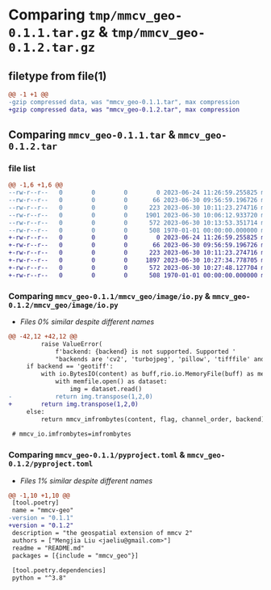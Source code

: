 # Comparing `tmp/mmcv_geo-0.1.1.tar.gz` & `tmp/mmcv_geo-0.1.2.tar.gz`

## filetype from file(1)

```diff
@@ -1 +1 @@
-gzip compressed data, was "mmcv_geo-0.1.1.tar", max compression
+gzip compressed data, was "mmcv_geo-0.1.2.tar", max compression
```

## Comparing `mmcv_geo-0.1.1.tar` & `mmcv_geo-0.1.2.tar`

### file list

```diff
@@ -1,6 +1,6 @@
--rw-r--r--   0        0        0        0 2023-06-24 11:26:59.255825 mmcv_geo-0.1.1/README.md
--rw-r--r--   0        0        0       66 2023-06-30 09:56:59.196726 mmcv_geo-0.1.1/mmcv_geo/__init__.py
--rw-r--r--   0        0        0      223 2023-06-30 10:11:23.274716 mmcv_geo-0.1.1/mmcv_geo/image/__init__.py
--rw-r--r--   0        0        0     1901 2023-06-30 10:06:12.933720 mmcv_geo-0.1.1/mmcv_geo/image/io.py
--rw-r--r--   0        0        0      572 2023-06-30 10:13:53.351714 mmcv_geo-0.1.1/pyproject.toml
--rw-r--r--   0        0        0      508 1970-01-01 00:00:00.000000 mmcv_geo-0.1.1/PKG-INFO
+-rw-r--r--   0        0        0        0 2023-06-24 11:26:59.255825 mmcv_geo-0.1.2/README.md
+-rw-r--r--   0        0        0       66 2023-06-30 09:56:59.196726 mmcv_geo-0.1.2/mmcv_geo/__init__.py
+-rw-r--r--   0        0        0      223 2023-06-30 10:11:23.274716 mmcv_geo-0.1.2/mmcv_geo/image/__init__.py
+-rw-r--r--   0        0        0     1897 2023-06-30 10:27:34.778705 mmcv_geo-0.1.2/mmcv_geo/image/io.py
+-rw-r--r--   0        0        0      572 2023-06-30 10:27:48.127704 mmcv_geo-0.1.2/pyproject.toml
+-rw-r--r--   0        0        0      508 1970-01-01 00:00:00.000000 mmcv_geo-0.1.2/PKG-INFO
```

### Comparing `mmcv_geo-0.1.1/mmcv_geo/image/io.py` & `mmcv_geo-0.1.2/mmcv_geo/image/io.py`

 * *Files 0% similar despite different names*

```diff
@@ -42,12 +42,12 @@
         raise ValueError(
             f'backend: {backend} is not supported. Supported '
             "backends are 'cv2', 'turbojpeg', 'pillow', 'tifffile' and 'geotiff'.")
     if backend == 'geotiff':
         with io.BytesIO(content) as buff,rio.io.MemoryFile(buff) as memfile:
             with memfile.open() as dataset:
                 img = dataset.read()
-            return img.transpose(1,2,0)
+        return img.transpose(1,2,0)
     else:
         return mmcv_imfrombytes(content, flag, channel_order, backend)
 
 # mmcv_io.imfrombytes=imfrombytes
```

### Comparing `mmcv_geo-0.1.1/pyproject.toml` & `mmcv_geo-0.1.2/pyproject.toml`

 * *Files 1% similar despite different names*

```diff
@@ -1,10 +1,10 @@
 [tool.poetry]
 name = "mmcv-geo"
-version = "0.1.1"
+version = "0.1.2"
 description = "the geospatial extension of mmcv 2"
 authors = ["Mengjia Liu <jaeliu@gmail.com>"]
 readme = "README.md"
 packages = [{include = "mmcv_geo"}]
 
 [tool.poetry.dependencies]
 python = "^3.8"
```

